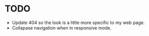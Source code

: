 # TODO

- Update 404 so the look is a little more specific to my web page.
- Collapase navigation when in responsive mode.
